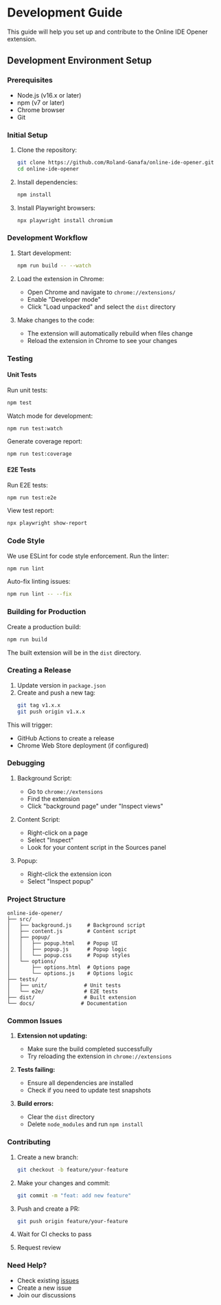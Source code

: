 # Development Guide

This guide will help you set up and contribute to the Online IDE Opener extension.

## Development Environment Setup

### Prerequisites

- Node.js (v16.x or later)
- npm (v7 or later)
- Chrome browser
- Git

### Initial Setup

1. Clone the repository:
   ```bash
   git clone https://github.com/Roland-Ganafa/online-ide-opener.git
   cd online-ide-opener
   ```

2. Install dependencies:
   ```bash
   npm install
   ```

3. Install Playwright browsers:
   ```bash
   npx playwright install chromium
   ```

### Development Workflow

1. Start development:
   ```bash
   npm run build -- --watch
   ```

2. Load the extension in Chrome:
   - Open Chrome and navigate to `chrome://extensions/`
   - Enable "Developer mode"
   - Click "Load unpacked" and select the `dist` directory

3. Make changes to the code:
   - The extension will automatically rebuild when files change
   - Reload the extension in Chrome to see your changes

### Testing

#### Unit Tests

Run unit tests:
```bash
npm test
```

Watch mode for development:
```bash
npm run test:watch
```

Generate coverage report:
```bash
npm run test:coverage
```

#### E2E Tests

Run E2E tests:
```bash
npm run test:e2e
```

View test report:
```bash
npx playwright show-report
```

### Code Style

We use ESLint for code style enforcement. Run the linter:
```bash
npm run lint
```

Auto-fix linting issues:
```bash
npm run lint -- --fix
```

### Building for Production

Create a production build:
```bash
npm run build
```

The built extension will be in the `dist` directory.

### Creating a Release

1. Update version in `package.json`
2. Create and push a new tag:
   ```bash
   git tag v1.x.x
   git push origin v1.x.x
   ```

This will trigger:
- GitHub Actions to create a release
- Chrome Web Store deployment (if configured)

### Debugging

1. Background Script:
   - Go to `chrome://extensions`
   - Find the extension
   - Click "background page" under "Inspect views"

2. Content Script:
   - Right-click on a page
   - Select "Inspect"
   - Look for your content script in the Sources panel

3. Popup:
   - Right-click the extension icon
   - Select "Inspect popup"

### Project Structure

```
online-ide-opener/
├── src/
│   ├── background.js     # Background script
│   ├── content.js        # Content script
│   ├── popup/
│   │   ├── popup.html    # Popup UI
│   │   ├── popup.js      # Popup logic
│   │   └── popup.css     # Popup styles
│   └── options/
│       ├── options.html  # Options page
│       └── options.js    # Options logic
├── tests/
│   ├── unit/            # Unit tests
│   └── e2e/             # E2E tests
├── dist/                # Built extension
└── docs/               # Documentation
```

### Common Issues

1. **Extension not updating:**
   - Make sure the build completed successfully
   - Try reloading the extension in `chrome://extensions`

2. **Tests failing:**
   - Ensure all dependencies are installed
   - Check if you need to update test snapshots

3. **Build errors:**
   - Clear the `dist` directory
   - Delete `node_modules` and run `npm install`

### Contributing

1. Create a new branch:
   ```bash
   git checkout -b feature/your-feature
   ```

2. Make your changes and commit:
   ```bash
   git commit -m "feat: add new feature"
   ```

3. Push and create a PR:
   ```bash
   git push origin feature/your-feature
   ```

4. Wait for CI checks to pass
5. Request review

### Need Help?

- Check existing [issues](https://github.com/Roland-Ganafa/online-ide-opener/issues)
- Create a new issue
- Join our discussions
